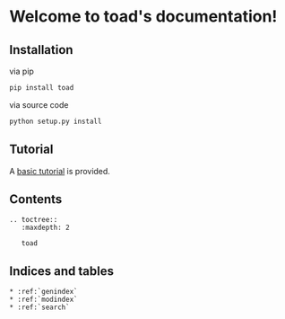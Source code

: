 # Welcome to toad's documentation!


## Installation

via pip

```bash
pip install toad
```

via source code
```bash
python setup.py install
```

## Tutorial

A [basic tutorial](tutorial) is provided.


## Contents

```eval_rst
.. toctree::
   :maxdepth: 2

   toad
```


## Indices and tables


```eval_rst
* :ref:`genindex`
* :ref:`modindex`
* :ref:`search`
```

